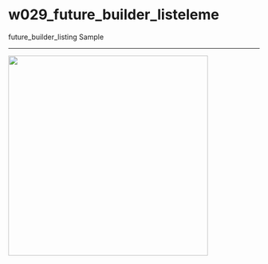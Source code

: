 # w029_future_builder_listeleme

future_builder_listing Sample
<HR>
<img src="https://github.com/VedatBiner/flutter-codes/blob/master/widgets_templates/w029_future_builder_listeleme/img-01.png" height="400em"/>
